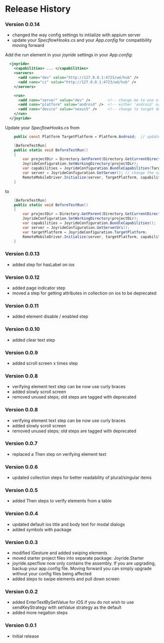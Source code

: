 
# Release History

### Version 0.0.14
- changed the way config settings to intiialize with appium server
- update your *SpecflowHooks.cs* and your *App.config* for compatibility moving forward

Add the *run* element in your *joyride* settings in your *App.config*:
```xml
  <joyride>
    <capabilities> ... </capabilities>
    <servers>
      <add name="dev" value="http://127.0.0.1:4723/wd/hub" />
      <add name="ci" value="http://127.0.0.1:4723/wd/hub" />
    </servers>

    <run>
      <add name="server" value="dev" />        <!-- change me to one of your available servers -->
      <add name="platform" value="android" />  <!-- either 'android' or 'ios' -->
      <add name="device" value="nexus5" />     <!-- change to target device's name -->
    </run>    
  </joyride>
```
Update your *SpecflowHooks.cs* from 

```csharp
   	public const Platform TargetPlatform = Platform.Android;  // update either Platform.Android or Platform.Ios

    [BeforeTestRun]
    public static void BeforeTestRun()
    {
		var projectDir = Directory.GetParent(Directory.GetCurrentDirectory()).Parent.FullName;
		JoyrideConfiguration.SetWorkingDirectory(projectDir);
		var capabilities = JoyrideConfiguration.BundleCapabilities(TargetPlatform, "nexus5"); // change the device
		var server = JoyrideConfiguration.GetServer(); // change the server.  default is "dev"
		RemoteMobileDriver.Initialize(server, TargetPlatform, capabilities);
    }
```

to

```csharp
	[BeforeTestRun]
	public static void BeforeTestRun()
	{
		var projectDir = Directory.GetParent(Directory.GetCurrentDirectory()).Parent.FullName;
		JoyrideConfiguration.SetWorkingDirectory(projectDir);
		var capabilities = JoyrideConfiguration.BundleCapabilities(); 
		var server = JoyrideConfiguration.GetServerUri(); 
		var targetPlatform = JoyrideConfiguration.TargetPlatform;
		RemoteMobileDriver.Initialize(server, targetPlatform, capabilities);
	}	
```

### Version 0.0.13
- added step for hasLabel on ios 

### Version 0.0.12
- added page indicator step
- moved a step for getting attributes in collection on ios to be deprecated

### Version 0.0.11
- added element disable / enabled step

### Version 0.0.10
- added clear text step 

### Version 0.0.9
- added scroll screen x times step

### Version 0.0.8
- verifying element text step can be now use curly braces
- added slowly scroll screen
- removed unused steps; old steps are tagged with deprecated

### Version 0.0.8
- verifying element text step can be now use curly braces
- added slowly scroll screen
- removed unused steps; old steps are tagged with deprecated
 
### Version 0.0.7
- replaced a Then step on verifying element text

### Version 0.0.6
- updated collection steps for better readability of plural/singular items

### Version 0.0.5
- added Then steps to verify elements from a table

### Version 0.0.4
- updated default ios title and body text for modal dialogs
- added symbols with package 

### Version 0.0.3
- modified IGesture and added swiping elements 
- moved starter project files into separate package:  Joyride.Starter 
- joyride.specflow now only contains the assembly.  If you are upgrading, backup your app.config file.  Moving forward you can simply upgrade without your config files being affected 
- added steps to swipe elements and pull down screen 

### Version 0.0.2

- added EnterTextBySetValue for iOS if you do not wish to use sendKeyStrategy with setValue strategy as the default
- added more negation steps   

### Version 0.0.1

- Initial release  
